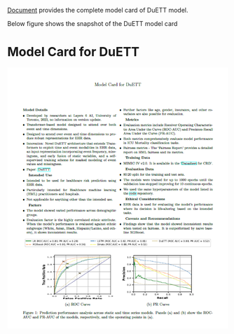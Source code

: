  <a href="https://raw.githubusercontent.com/anand-android/Model-Card/main/Model_card.pdf" download="Model_card.pdf">Document</a> provides the complete model card of DuETT model.

 Below figure shows the snapshot of the DuETT model card

 # Model Card for DuETT

![Model Card](https://raw.githubusercontent.com/anand-adroid/Model-Card/main/model%20card%20.png)


 


